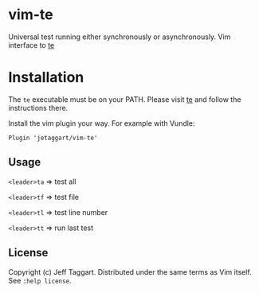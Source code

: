 # vim-te

Universal test running either synchronously or asynchronously. Vim interface to [te](https://github.com/jetaggart/te)


# Installation

The `te` executable must be on your PATH. Please visit [te](https://github.com/jetaggart/te) and follow the instructions there.

Install the vim plugin your way. For example with Vundle:

```
Plugin 'jetaggart/vim-te'
```


## Usage

`<leader>ta` => test all

`<leader>tf` => test file

`<leader>tl` => test line number

`<leader>tt` => run last test

## License

Copyright (c) Jeff Taggart.  Distributed under the same terms as Vim itself.
See `:help license`.

